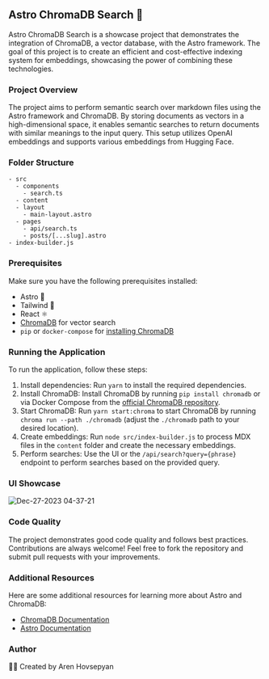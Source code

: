 ## Astro ChromaDB Search 🚀

Astro ChromaDB Search is a showcase project that demonstrates the integration of ChromaDB, a vector database, with the Astro framework. The goal of this project is to create an efficient and cost-effective indexing system for embeddings, showcasing the power of combining these technologies.

### Project Overview

The project aims to perform semantic search over markdown files using the Astro framework and ChromaDB. By storing documents as vectors in a high-dimensional space, it enables semantic searches to return documents with similar meanings to the input query. This setup utilizes OpenAI embeddings and supports various embeddings from Hugging Face.

### Folder Structure

```
- src
  - components
    - search.ts
  - content
  - layout
    - main-layout.astro
  - pages
    - api/search.ts
    - posts/[...slug].astro
- index-builder.js
```

### Prerequisites

Make sure you have the following prerequisites installed:

*   Astro 🚀
*   Tailwind 🌊
*   React ⚛️
*   [ChromaDB](https://www.trychroma.com/) for vector search
*   `pip` or `docker-compose` for [installing ChromaDB](https://docs.trychroma.com/getting-started#1-install)

### Running the Application

To run the application, follow these steps:

1.  Install dependencies: Run `yarn` to install the required dependencies.
2.  Install ChromaDB: Install ChromaDB by running `pip install chromadb` or via Docker Compose from the [official ChromaDB repository](https://github.com/arenah/chromadb).
3.  Start ChromaDB: Run `yarn start:chroma` to start ChromaDB by running `chroma run --path ./chromadb` (adjust the `./chromadb` path to your desired location).
4.  Create embeddings: Run `node src/index-builder.js` to process MDX files in the `content` folder and create the necessary embeddings.
5.  Perform searches: Use the UI or the `/api/search?query={phrase}` endpoint to perform searches based on the provided query.

### UI Showcase

![Dec-27-2023 04-37-21](https://github.com/Cartman720/astro-chromadb-search/assets/12465135/57c376d7-36d9-46f4-99ce-d067fabdd059)


### Code Quality

The project demonstrates good code quality and follows best practices. Contributions are always welcome! Feel free to fork the repository and submit pull requests with your improvements.

### Additional Resources

Here are some additional resources for learning more about Astro and ChromaDB:

*   [ChromaDB Documentation](https://docs.trychroma.com/getting-started)
*   [Astro Documentation](https://docs.astro.build/en/getting-started/)

### Author

👨‍💻 Created by Aren Hovsepyan

